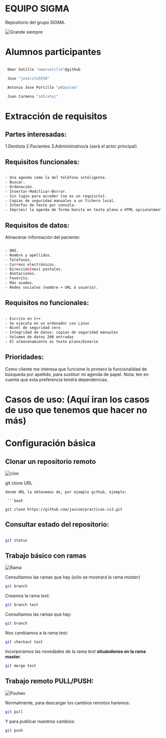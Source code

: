 EQUIPO SIGMA
==========
Repositorio del grupo SIGMA.

![Grande siempre](http://i.imgur.com/NR833Cn.gif)

# Alumnos participantes

```bash

 Omar Sotillo "omarsotillo"@github

 Jose "joselito5550"

 Antonio Jose Portillo "p02polea"

 Juan Carmona "i42catej"

```

# Extracción de requisitos

## Partes interesadas:

1.Dentista
2.Pacientes
3.Administrativo/a (será el actor principal)

## Requisitos funcionales:

```bash

- Una agenda como la del teléfono inteligente.
- Buscar.
- Ordenación.
- Insertar-Modificar-Borrar.
- Sin login para acceder (no es un requisito).
- Copias de seguridad manuales a un fichero local.
- Interfaz de texto por consola.
- Imprimir la agenda de forma bonita en texto plano o HTML opcionalmente.

```

## Requisitos de datos:

Almacenar información del paciente:


```bash

- DNI.
- Nombre y apellidos.
- Teléfonos.
- Correos electrónicos.
- Dirección(nes) postales.
- Anotaciones.
- Favorito.
- Más usados.
- Redes sociales (nombre + URL ó usuario).

```

## Requisitos no funcionales:

```bash

- Escrito en C++
- Se ejecuta en un ordenador con Linux
- Nivel de seguridad cero
- Integridad de datos: copias de seguridad manuales
- Volumen de datos 200 entradas
- El almacenamiento es texto plano/binario

```

## Prioridades:

Como cliente me interesa que funcione lo primero la funcionalidad de búsqueda por apellido, para sustituir mi agenda de papel. Nota: ten en cuenta que esta preferencia tendrá dependencias.

# Casos de uso: (Aquí iran los casos de uso que tenemos que hacer no más)

# Configuración básica

## Clonar un repositorio remoto

![clon](http://stream1.gifsoup.com/view/78100/clone-humping-air-o.gif)

git clone URL

```
donde URL la obtenemos de, por ejemplo github, ejemplo:

 ```bash

git clone https://github.com/javism/practicas-is3.git

```

## Consultar estado del repositorio:

```bash

git status

```

## Trabajo básico con ramas

![Rama](http://cdn.innovativelanguage.com/wordlists/media/thumb/12815_fit512.jpg)

Consultamos las ramas que hay (sólo se mostrará la rama *master*)

```bash
git branch
```

Creamos la rama *test*:
```bash
git branch test
```

Consultamos las ramas que hay:
```bash
git branch
```

Nos cambiamos a la rama *test*:
```bash
git checkout test
```
Incorporamos las novedades de la rama *test* **situándonos en la rama master**.

```bash
git merge test
```
## Trabajo remoto PULL/PUSH:

![Psuheo](http://www.gifcrap.com/g2data/albums/TV/Star%20Wars%20-%20Force%20Push%20-%20Goats%20fall%20over.gif)

Normalmente, para descargar los cambios remotos haremos:

```bash
git pull
```

Y para publicar nuestros cambios:

```bash
git push
```
